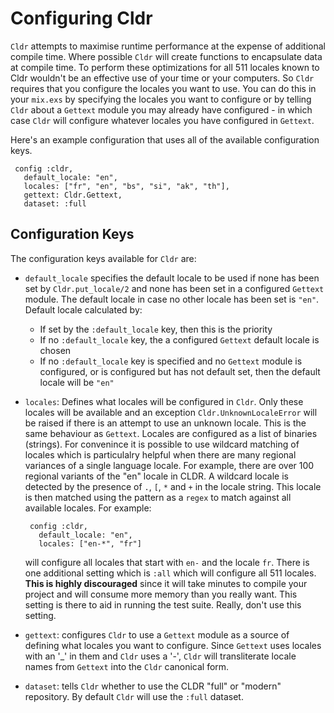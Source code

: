 # Configuring Cldr

`Cldr` attempts to maximise runtime performance at the expense of additional compile time.  Where possible `Cldr` will create functions to encapsulate data at compile time.  To perform these optimizations for all 511 locales known to Cldr wouldn't be an effective use of your time or your computers.  So `Cldr` requires that you configure the locales you want to use. You can do this in your `mix.exs` by specifying the locales you want to configure or by telling `Cldr` about a `Gettext` module you may already have configured - in which case `Cldr` will configure whatever locales you have configured in `Gettext`.

Here's an example configuration that uses all of the available configuration keys.

     config :cldr,
       default_locale: "en",
       locales: ["fr", "en", "bs", "si", "ak", "th"],
       gettext: Cldr.Gettext,
       dataset: :full

## Configuration Keys

The configuration keys available for `Cldr` are:

 * `default_locale` specifies the default locale to be used if none has been set by `Cldr.put_locale/2` and none has been set in a configured `Gettext` module.  The default locale in case no other locale has been set is `"en"`.  Default locale calculated by:

   * If set by the `:default_locale` key, then this is the priority
   * If no `:default_locale` key, the a configured `Gettext` default locale is chosen
   * If no `:default_locale` key is specified and no `Gettext` module is configured, or is configured but has not default set, then the default locale will be `"en"`

 * `locales`: Defines what locales will be configured in `Cldr`.  Only these locales will be available and an exception `Cldr.UnknownLocaleError` will be raised if there is an attempt to use an unknown locale.  This is the same behaviour as `Gettext`.  Locales are configured as a list of binaries (strings).  For convenince it is possible to use wildcard matching of locales which is particulalry helpful when there are many regional variances of a single language locale.  For example, there are over 100 regional variants of the "en" locale in CLDR.  A wildcard locale is detected by the presence of `.`, `[`, `*` and `+` in the locale string.  This locale is then matched using the pattern as a `regex` to match against all available locales.  For example:

        config :cldr,
          default_locale: "en",
          locales: ["en-*", "fr"]

   will configure all locales that start with `en-` and the locale `fr`.  There is one additional setting which is `:all` which will configure all 511 locales.  **This is highly discouraged** since it will take minutes to compile your project and will consume more memory than you really want.  This setting is there to aid in running the test suite.  Really, don't use this setting.

 * `gettext`: configures `Cldr` to use a `Gettext` module as a source of defining what locales you want to configure.  Since `Gettext` uses locales with an '\_' in them and `Cldr` uses a '-', `Cldr` will transliterate locale names from `Gettext` into the `Cldr` canonical form.

 * `dataset`: tells `Cldr` whether to use the CLDR "full" or "modern" repository.  By default `Cldr` will use the `:full` dataset.
